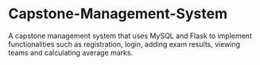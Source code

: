 # Capstone-Management-System
A capstone management system that uses MySQL and Flask to implement functionalities such as registration, login, adding exam results, viewing teams and calculating average marks.
